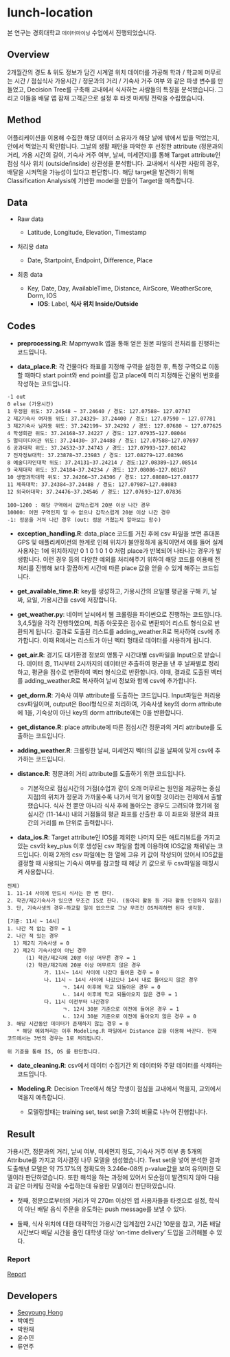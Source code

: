 # lunch-location
본 연구는 경희대학교 ``데이터마이닝`` 수업에서 진행되었습니다.

## Overview

2개월간의 경도 & 위도 정보가 담긴 시계열 위치 데이터를 가공해 학과 / 학교에 머무르는 시간 / 점심식사 가용시간 / 정문과의 거리 / 기숙사 거주 여부 와 같은 파생 변수를 만들었고, Decision Tree를 구축해 교내에서 식사하는 사람들의 특징을 분석했습니다. 그리고 이들을 배달 앱 잠재 고객군으로 설정 후 타겟 마케팅 전략을 수립했습니다.

## Method
어플리케이션을 이용해 수집한 해당 데이터 소유자가 해당 날에 밖에서 밥을 먹었는지, 안에서 먹었는지 확인합니다. 그날의 생활 패턴을 파악한 후 선정한 attribute (정문과의 거리, 가용 시간의 길이, 기숙사 거주 여부, 날씨, 미세먼지)를 통해 Target attribute인 점심 식사 위치 (outside/inside) 상관성을 분석합니다. 교내에서 식사한 사람의 경우, 배달을 시켜먹을 가능성이 있다고 판단합니다. 해당 target을 발견하기 위해 Classification Analysis에 기반한 model을 만들어 Target을 예측합니다.

## Data
* Raw data
  - Latitude, Longitude, Elevation, Timestamp

* 처리용 data
  - Date, Startpoint, Endpoint, Difference, Place

* 최종 data
  - Key, Date, Day, AvailableTime, Distance, AirScore, WeatherScore, Dorm, IOS
    - **IOS**: Label, **식사 위치 Inside/Outside**

## Codes
- **preprocessing.R**: Mapmywalk 앱을 통해 얻은 원본 파일의 전처리를 진행하는 코드입니다.

- **data_place.R**: 각 건물마다 좌표를 지정해 구역을 설정한 후, 특정 구역으로 이동할 때마다 start point와 end point를 잡고 place에 미리 지정해둔 건물의 번호를 작성하는 코드입니다.

```
-1 out
0 else (가용시간)
1 우정원 위도: 37.24548 ~ 37.24640 / 경도: 127.07588~ 127.07747
2 제2기숙사 여자동 위도: 37.24329~ 37.24400 / 경도: 127.07590 ~ 127.07781
3 제2기숙사 남자동 위도: 37.242199~ 37.24292 / 경도: 127.07680 ~ 127.077625
4 학생회관 위도: 37.24168~37.24227 / 경도: 127.07935~127.08044
5 멀티미디어관 위도: 37.24430~ 37.24488 / 경도: 127.07588~127.07697
6 공과대학 위도: 37.24532~37.24743 / 경도: 127.07993~127.08142
7 전자정보대학: 37.23878~37.23983 / 경도: 127.08279~127.08396
8 예술디자인대학 위도: 37.24131~37.24214 / 경도:127.08389~127.08514
9 국제대학 위도: 37.24184~37.24234 / 경도: 127.08086~127.08167
10 생명과학대학 위도: 37.24266~37.24306 / 경도: 127.08080~127.08177
11 체육대학: 37.24384~37.24488 / 경도: 127.07987~127.08083
12 외국어대학: 37.24476~37.24546 / 경도: 127.07693~127.07836

100~1200 : 해당 구역에서 갑작스럽게 20분 이상 나간 경우
10000: 어떤 구역인지 알 수 없으나 갑작스럽게 20분 이상 나간 경우
-1: 정문을 거쳐 나간 경우 (out: 정문 거쳤는지 알아보는 함수)
```

-	**exception_handling.R**: data_place 코드를 거친 후에 csv 파일을 보면 휴대폰 GPS 및 애플리케이션의 한계로 인해 위치가 불안정하게 움직이면서 예를 들어 실제 사용자는 1에 위치하지만 0 1 0 1 0 1 0 처럼 place가 반복되어 나타나는 경우가 발생합니다.  이런 경우 등의 다양한 예외를 처리해주기 위하여 해당 코드를 이용해  전처리를 진행해 보다 깔끔하게 시간에 따른 place 값을 얻을 수 있게 해주는 코드입니다.

-	**get_available_time.R**: key를 생성하고, 가용시간의 요일별 평균을 구해 키, 날짜, 요일, 가용시간을 csv에 저장합니다.

-	**get_weather.py**: 네이버 날씨에서 웹 크롤링을 파이썬으로 진행하는 코드입니다. 3,4,5월을 각각 진행하였으며, 최종 아웃풋은 점수로 변환되어 리스트 형식으로 반환되게 됩니다. 결과로 도출된 리스트를 adding_weather.R로 복사하여 csv에 추가합니다. 이때 R에서는 리스트가 아닌 벡터 형태로 데이터를 사용하게 됩니다.

-	**get_air.R**: 경기도 대기환경 정보의 영통구 시간대별 csv파일을 Input으로 받습니다. 데이터 중, 11시부터 2시까지의 데이터만 추출하여 평균을 낸 후 날짜별로 정리하고, 평균을 점수로 변환하여 벡터 형식으로 반환합니다. 이때, 결과로 도출된 벡터를 adding_weather.R로 복사하여 날씨 정보와 함께 csv에 추가합니다.

-	**get_dorm.R**: 기숙사 여부 attribute를 도출하는 코드입니다. Input파일은 처리용 csv파일이며, output은 Bool형식으로 처리하여, 기숙사생 key의 dorm attribute에 1을, 기숙상이 아닌 key의 dorm attribute에는 0을 반환합니다.

-	**get_distance.R**: place attribute에 따른 점심시간 정문과의 거리 attribute를 도출하는 코드입니다.

-	**adding_weather.R**: 크롤링한 날씨, 미세먼지 벡터의 값을 날짜에 맞게 csv에 추가하는 코드입니다.

- **distance.R**: 정문과의 거리 attribute를 도출하기 위한 코드입니다.
  - 기본적으로 점심시간의 거점(수업과 같이 오래 머무르는 원인을 제공하는 중심 지점)의 위치가 정문과 가까울수록 나가서 먹기 용이할 것이라는 전제에서 출발했습니다. 식사 전 뿐만 아니라 식사 후에 돌아오는 경우도 고려되야 했기에 점심시간 (11-14시) 내의 거점들의 평균 좌표를 산출한 후 이 좌표와 정문의 좌표간의 거리를 m 단위로 출력합니다.

-	**data_ios.R**: Target attribute인 IOS를 제외한 나머지 모든 애트리뷰트를 가지고 있는 csv와 key_plus 이후 생성된 csv 파일을 함께 이용하여 IOS값을 채워넣는 코드입니다. 이때 2개의 csv 파일에는 한 열에 고유 키 값이 작성되어 있어서 IOS값을 결정할 때 사용되는 기숙사 여부를 참고할 때 해당 키 값으로 두 csv파일을 매칭시켜 사용합니다.

```
전제)
1. 11-14 사이에 만드시 식사는 한 번 한다.
2. 학관/제2기숙사가 있으면 무조건 IS로 한다. (동아리 활동 등 기타 활동 인정하지 않음)
3. 단, 기숙사생의 경우-하교할 일이 없으므로 그냥 무조건 OS처리하면 된다 생각함.
```
```
[기준: 11시 ~ 14시]
1. 나간 적 없는 경우 = 1
2. 나간 적 있는 경우
  1) 제2긱 기숙사생 = 0
  2) 제2긱 기숙사생이 아닌 경우
      (1) 학관/제2긱에 20분 이상 머무른 경우 = 1
      (2) 학관/제2긱에 20분 이상 머무르지 않은 경우
            가. 11시~ 14시 사이에 나갔다 들어온 경우 = 0
            나. 11시 ~ 14시 사이에 나갔으나 14시 내로 들어오지 않은 경우
                  ㄱ. 14시 이후에 학교 되돌아온 경우 = 0
                  ㄴ. 14시 이후에 학교 되돌아오지 않은 경우 = 1
            다. 11시 이전부터 나간경우
                  ㄱ. 12시 30분 기준으로 이전에 들어온 경우 = 1
                  ㄴ. 12시 30분 기준으로 이전에 돌아오지 않은 경우 = 0
3. 해당 시간동안 데이터가 존재하지 않는 경우 = 0
   * 해당 예외처리는 이후 Modeling.R 파일에서 Distance 값을 이용해 바꾼다. 현재 코드에서는 3번의 경우는 1로 처리됩니다.

위 기준을 통해 IS, OS 를 판단합니다.
```
-	**date_cleaning.R**: csv에서 데이터 수집기간 외 데이터와 주말 데이터를 삭제하는 코드입니다.

-	**Modeling.R**: Decision Tree에서 해당 학생이 점심을 교내에서 먹을지, 교외에서 먹을지 예측합니다.
    - 모델링할때는 training set, test set을 7:3의 비율로 나누어 진행합니다.

## Result
가용시간, 정문과의 거리, 날씨 여부, 미세먼지 정도, 기숙사 거주 여부 총 5개의 Attribute를 가지고 의사결정 나무 모델을 생성했습니다. Test set을 넣어 분석한 결과 도출해낸 모델은 약 75.17%의 정확도와 3.246e-08의 p-value값을 보여 유의미한 모델이라 판단하였습니다. 또한 해석을 하는 과정에 있어서 모순점이 발견되지 않아 다음과 같은 마케팅 전략을 수립하는데 유용한 모델이라 판단하였습니다.

* 첫째, 정문으로부터의 거리가 약 270m 이상인 앱 사용자들을 타겟으로 설정, 학식이 아닌 배달 음식 주문을 유도하는 push message를 보낼 수 있다.

* 둘째, 식사 위치에 대한 대략적인 가용시간 임계점인 2시간 10분을 참고, 기존 배달 시간보다 배달 시간을 줄인 대학생 대상 ‘on-time delivery’ 도입을 고려해볼 수 있다.

### Report
[Report](/report.pdf)

## Developers
* [Seoyoung Hong](https://github.com/seoyoungh)
* 박예린
* 박완재
* 윤수민
* 류연주
